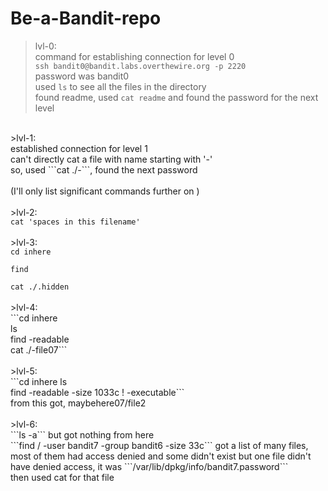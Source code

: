# Be-a-Bandit-repo
>lvl-0:<br>
    command for establishing connection for level 0<br>
    ```ssh bandit0@bandit.labs.overthewire.org -p 2220```<br>
       password was bandit0<br>
    used ```ls``` to see all the files in the directory<br>
    found readme, used ```cat readme``` and found the password for the next level<br>
<br>
>lvl-1:<br>
    established connection for level 1<br>
    can't directly cat a file with name starting with '-'<br>
    so, used ```cat ./-```, found the next password<br>

<br>
(I'll only list significant commands further on )<br><br>
>lvl-2:<br>
    <code>cat 'spaces in this filename' </code><br>
<br>
>lvl-3:<br>
    <code>cd inhere<br>
find<br>
cat ./.hidden</code><br>
<br>
>lvl-4:<br>
    ```cd inhere<br>
       ls<br>
       find -readable<br>
       cat ./-file07```<br>
<br>
>lvl-5:<br>
    ```cd inhere
       ls<br>
       find -readable -size 1033c ! -executable```<br>
       from this got, maybehere07/file2<br>
<br>
>lvl-6:<br>
    ```ls -a``` but got nothing from here<br>
    ```find / -user bandit7 -group bandit6 -size 33c``` got a list of many files, most of them had access denied and some didn't exist but one file didn't have denied access, it was ```/var/lib/dpkg/info/bandit7.password```<br>
    then used cat for that file<br>
    
